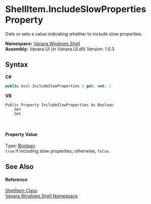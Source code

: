 # ShellItem.IncludeSlowProperties Property 
 

Gets or sets a value indicating whether to include slow properties.

**Namespace:**&nbsp;<a href="be182789-447d-1423-b31f-7fd1f1f04ab2">Vanara.Windows.Shell</a><br />**Assembly:**&nbsp;Vanara.UI (in Vanara.UI.dll) Version: 1.0.3

## Syntax

**C#**<br />
``` C#
public bool IncludeSlowProperties { get; set; }
```

**VB**<br />
``` VB
Public Property IncludeSlowProperties As Boolean
	Get
	Set
```

<br />

#### Property Value
Type: <a href="http://msdn2.microsoft.com/en-us/library/a28wyd50" target="_blank">Boolean</a><br />`true` if including slow properties; otherwise, `false`.

## See Also


#### Reference
<a href="5c5b3136-e459-f05f-b518-8ce7de68d0ca">ShellItem Class</a><br /><a href="be182789-447d-1423-b31f-7fd1f1f04ab2">Vanara.Windows.Shell Namespace</a><br />